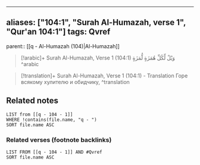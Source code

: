 
---
aliases: ["104:1", "Surah Al-Humazah, verse 1", "Qur'an 104:1"]
tags: Qvref
---

parent:: [[q - Al-Humazah (104)|Al-Humazah]]

> [!arabic]+ Surah Al-Humazah, Verse 1 (104:1)
> <span class="quran-arabic"> وَيْلٌ لِّكُلِّ هُمَزَةٍ لُّمَزَةٍ</span>
^arabic

> [!translation]+ Surah Al-Humazah, Verse 1 (104:1) - Translation
> Горе всякому хулителю и обидчику,
^translation



## Related notes
```dataview
LIST from [[q - 104 - 1]]
WHERE !contains(file.name, "q - ")
SORT file.name ASC
```

### Related verses (footnote backlinks)
```dataview
LIST FROM [[q - 104 - 1]] AND #Qvref
SORT file.name ASC
```

